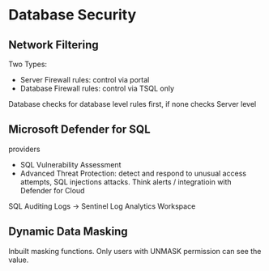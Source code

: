 # Database Security


## Network Filtering
Two Types: 
- Server Firewall rules: control via portal
- Database Firewall rules: control via TSQL only

Database checks for database level rules first, if none checks Server level

## Microsoft Defender for SQL
providers
- SQL Vulnerability Assessment
- Advanced Threat Protection: detect and respond to unusual access attempts, SQL injections attacks. Think alerts / integratioin with Defender for Cloud

SQL Auditing Logs -> Sentinel Log Analytics Workspace

## Dynamic Data Masking
Inbuilt masking functions. 
Only users with UNMASK permission can see the value. 